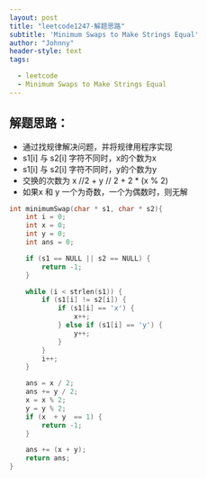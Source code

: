 ```yaml
---
layout: post
title: "leetcode1247-解题思路"
subtitle: 'Minimum Swaps to Make Strings Equal'
author: "Johnny"
header-style: text
tags:

  - leetcode
  - Minimum Swaps to Make Strings Equal
---
```

 

## 解题思路：
  - 通过找规律解决问题，并将规律用程序实现
  - s1[i] 与 s2[i] 字符不同时，x的个数为x
  - s1[i] 与 s2[i] 字符不同时，y的个数为y
  - 交换的次数为 x //2 + y // 2 + 2 * (x % 2) 
  - 如果x 和 y 一个为奇数，一个为偶数时，则无解

```c
int minimumSwap(char * s1, char * s2){
    int i = 0;
    int x = 0;
    int y = 0;
    int ans = 0;

    if (s1 == NULL || s2 == NULL) {
        return -1;
    }

    while (i < strlen(s1)) {
        if (s1[i] != s2[i]) {
            if (s1[i] == 'x') {
                x++;
            } else if (s1[i] == 'y') {
                y++;
            }
        }
        i++;
    }

    ans = x / 2;
    ans += y / 2;
    x = x % 2;
    y = y % 2;
    if (x  + y  == 1) {
        return -1;
    }

    ans += (x + y);
    return ans;
}
```

